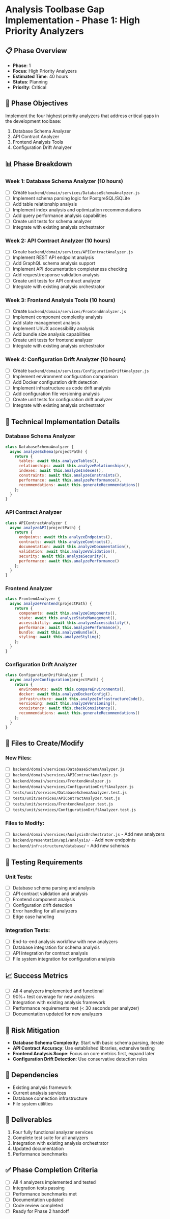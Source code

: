 # Analysis Toolbase Gap Implementation - Phase 1: High Priority Analyzers

## 📋 Phase Overview
- **Phase**: 1
- **Focus**: High Priority Analyzers
- **Estimated Time**: 40 hours
- **Status**: Planning
- **Priority**: Critical

## 🎯 Phase Objectives
Implement the four highest priority analyzers that address critical gaps in the development toolbase:
1. Database Schema Analyzer
2. API Contract Analyzer  
3. Frontend Analysis Tools
4. Configuration Drift Analyzer

## 📊 Phase Breakdown

### Week 1: Database Schema Analyzer (10 hours)
- [ ] Create `backend/domain/services/DatabaseSchemaAnalyzer.js`
- [ ] Implement schema parsing logic for PostgreSQL/SQLite
- [ ] Add table relationship analysis
- [ ] Implement index analysis and optimization recommendations
- [ ] Add query performance analysis capabilities
- [ ] Create unit tests for schema analyzer
- [ ] Integrate with existing analysis orchestrator

### Week 2: API Contract Analyzer (10 hours)
- [ ] Create `backend/domain/services/APIContractAnalyzer.js`
- [ ] Implement REST API endpoint analysis
- [ ] Add GraphQL schema analysis support
- [ ] Implement API documentation completeness checking
- [ ] Add request/response validation analysis
- [ ] Create unit tests for API contract analyzer
- [ ] Integrate with existing analysis orchestrator

### Week 3: Frontend Analysis Tools (10 hours)
- [ ] Create `backend/domain/services/FrontendAnalyzer.js`
- [ ] Implement component complexity analysis
- [ ] Add state management analysis
- [ ] Implement UI/UX accessibility analysis
- [ ] Add bundle size analysis capabilities
- [ ] Create unit tests for frontend analyzer
- [ ] Integrate with existing analysis orchestrator

### Week 4: Configuration Drift Analyzer (10 hours)
- [ ] Create `backend/domain/services/ConfigurationDriftAnalyzer.js`
- [ ] Implement environment configuration comparison
- [ ] Add Docker configuration drift detection
- [ ] Implement infrastructure as code drift analysis
- [ ] Add configuration file versioning analysis
- [ ] Create unit tests for configuration drift analyzer
- [ ] Integrate with existing analysis orchestrator

## 🔧 Technical Implementation Details

### Database Schema Analyzer
```javascript
class DatabaseSchemaAnalyzer {
  async analyzeSchema(projectPath) {
    return {
      tables: await this.analyzeTables(),
      relationships: await this.analyzeRelationships(),
      indexes: await this.analyzeIndexes(),
      constraints: await this.analyzeConstraints(),
      performance: await this.analyzePerformance(),
      recommendations: await this.generateRecommendations()
    };
  }
}
```

### API Contract Analyzer
```javascript
class APIContractAnalyzer {
  async analyzeAPI(projectPath) {
    return {
      endpoints: await this.analyzeEndpoints(),
      contracts: await this.analyzeContracts(),
      documentation: await this.analyzeDocumentation(),
      validation: await this.analyzeValidation(),
      security: await this.analyzeSecurity(),
      performance: await this.analyzePerformance()
    };
  }
}
```

### Frontend Analyzer
```javascript
class FrontendAnalyzer {
  async analyzeFrontend(projectPath) {
    return {
      components: await this.analyzeComponents(),
      state: await this.analyzeStateManagement(),
      accessibility: await this.analyzeAccessibility(),
      performance: await this.analyzePerformance(),
      bundle: await this.analyzeBundle(),
      styling: await this.analyzeStyling()
    };
  }
}
```

### Configuration Drift Analyzer
```javascript
class ConfigurationDriftAnalyzer {
  async analyzeConfiguration(projectPath) {
    return {
      environments: await this.compareEnvironments(),
      docker: await this.analyzeDockerConfig(),
      infrastructure: await this.analyzeInfrastructureCode(),
      versioning: await this.analyzeVersioning(),
      consistency: await this.checkConsistency(),
      recommendations: await this.generateRecommendations()
    };
  }
}
```

## 📁 Files to Create/Modify

### New Files:
- [ ] `backend/domain/services/DatabaseSchemaAnalyzer.js`
- [ ] `backend/domain/services/APIContractAnalyzer.js`
- [ ] `backend/domain/services/FrontendAnalyzer.js`
- [ ] `backend/domain/services/ConfigurationDriftAnalyzer.js`
- [ ] `tests/unit/services/DatabaseSchemaAnalyzer.test.js`
- [ ] `tests/unit/services/APIContractAnalyzer.test.js`
- [ ] `tests/unit/services/FrontendAnalyzer.test.js`
- [ ] `tests/unit/services/ConfigurationDriftAnalyzer.test.js`

### Files to Modify:
- [ ] `backend/domain/services/AnalysisOrchestrator.js` - Add new analyzers
- [ ] `backend/presentation/api/analysis/` - Add new endpoints
- [ ] `backend/infrastructure/database/` - Add new schemas

## 🧪 Testing Requirements

### Unit Tests:
- [ ] Database schema parsing and analysis
- [ ] API contract validation and analysis
- [ ] Frontend component analysis
- [ ] Configuration drift detection
- [ ] Error handling for all analyzers
- [ ] Edge case handling

### Integration Tests:
- [ ] End-to-end analysis workflow with new analyzers
- [ ] Database integration for schema analysis
- [ ] API integration for contract analysis
- [ ] File system integration for configuration analysis

## 📈 Success Metrics
- [ ] All 4 analyzers implemented and functional
- [ ] 90%+ test coverage for new analyzers
- [ ] Integration with existing analysis framework
- [ ] Performance requirements met (< 30 seconds per analyzer)
- [ ] Documentation updated for new analyzers

## 🚨 Risk Mitigation
- **Database Schema Complexity**: Start with basic schema parsing, iterate
- **API Contract Accuracy**: Use established libraries, extensive testing
- **Frontend Analysis Scope**: Focus on core metrics first, expand later
- **Configuration Drift Detection**: Use conservative detection rules

## 🔄 Dependencies
- Existing analysis framework
- Current analysis services
- Database connection infrastructure
- File system utilities

## 📝 Deliverables
1. Four fully functional analyzer services
2. Complete test suite for all analyzers
3. Integration with existing analysis orchestrator
4. Updated documentation
5. Performance benchmarks

## ✅ Phase Completion Criteria
- [ ] All 4 analyzers implemented and tested
- [ ] Integration tests passing
- [ ] Performance benchmarks met
- [ ] Documentation updated
- [ ] Code review completed
- [ ] Ready for Phase 2 handoff 